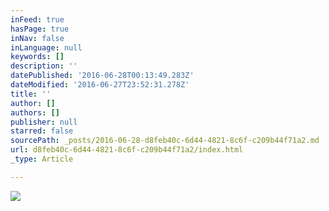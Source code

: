 ```yaml
---
inFeed: true
hasPage: true
inNav: false
inLanguage: null
keywords: []
description: ''
datePublished: '2016-06-28T00:13:49.283Z'
dateModified: '2016-06-27T23:52:31.278Z'
title: ''
author: []
authors: []
publisher: null
starred: false
sourcePath: _posts/2016-06-28-d8feb40c-6d44-4821-8c6f-c209b44f71a2.md
url: d8feb40c-6d44-4821-8c6f-c209b44f71a2/index.html
_type: Article

---
```

![](https://the-grid-user-content.s3-us-west-2.amazonaws.com/9916109f-2d73-4076-b956-49fdc5b00880.jpg)